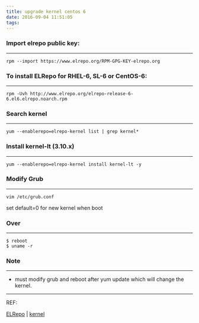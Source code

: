```yaml
---
title: upgrade kernel centos 6
date: 2016-09-04 11:51:05
tags:
---
```


### Import elrepo public key:
---
```
rpm --import https://www.elrepo.org/RPM-GPG-KEY-elrepo.org
```

### To install ELRepo for RHEL-6, SL-6 or CentOS-6:
---
```
rpm -Uvh http://www.elrepo.org/elrepo-release-6-6.el6.elrepo.noarch.rpm
```

### Search kernel
---
```
yum --enablerepo=elrepo-kernel list | grep kernel*
```

### Install kernel-lt (3.10.x)
---
```
yum --enablerepo=elrepo-kernel install kernel-lt -y
```

### Modify Grub
---
```
vim /etc/grub.conf
```

set default=0 for new kernel when boot

### Over
---
```
$ reboot
$ uname -r
```

### Note
---

* must modify grub and reboot after yum update which will change the kernel.

---
REF:

[ELRepo](http://elrepo.org/tiki/tiki-index.php) | [kernel](https://www.kernel.org/)